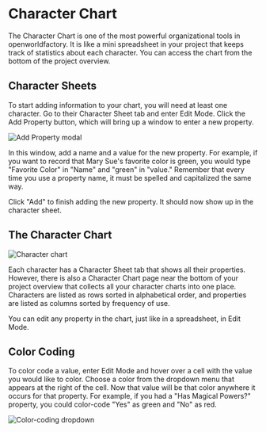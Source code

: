 # Character Chart

The Character Chart is one of the most powerful organizational tools in
openworldfactory. It is like a mini spreadsheet in your project that keeps track
of statistics about each character. You can access the chart from the bottom of
the project overview.

## Character Sheets

To start adding information to your chart, you will need at least one character.
Go to their Character Sheet tab and enter Edit Mode. Click the Add Property
button, which will bring up a window to enter a new property.

![Add Property modal](add_property_modal.png)

In this window, add a name and a value for the new property. For example, if you
want to record that Mary Sue's favorite color is green, you would type "Favorite
Color" in "Name" and "green" in "value." Remember that every time you use a
property name, it must be spelled and capitalized the same way.

Click "Add" to finish adding the new property. It should now show up in the
character sheet.

## The Character Chart

![Character chart](character_chart.png)

Each character has a Character Sheet tab that shows all their properties.
However, there is also a Character Chart page near the bottom of your project
overview that collects all your character charts into one place. Characters are
listed as rows sorted in alphabetical order, and properties are listed as
columns sorted by frequency of use.

You can edit any property in the chart, just like in a spreadsheet, in Edit
Mode.

## Color Coding

To color code a value, enter Edit Mode and hover over a cell with the value you
would like to color. Choose a color from the dropdown menu that appears at the
right of the cell. Now that value will be that color anywhere it occurs for that
property. For example, if you had a "Has Magical Powers?" property, you could
color-code "Yes" as green and "No" as red.

![Color-coding dropdown](character_chart_color_coding.png)
